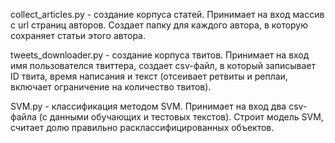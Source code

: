 collect_articles.py - создание корпуса статей. Принимает на вход массив с url страниц авторов. Создает папку для каждого автора, в которую сохраняет статьи этого автора.

tweets_downloader.py - создание корпуса твитов. Принимает на вход имя пользователся твиттера, создает csv-файл, в который записывает ID твита, время написания и текст (отсеивает ретвиты и реплаи, включает ограничение на количество твитов).

SVM.py - классификация методом SVM. Принимает на вход два csv-файла (с данными обучающих и тестовых текстов). Строит модель SVM, считает долю правильно расклассифицированных объектов.
